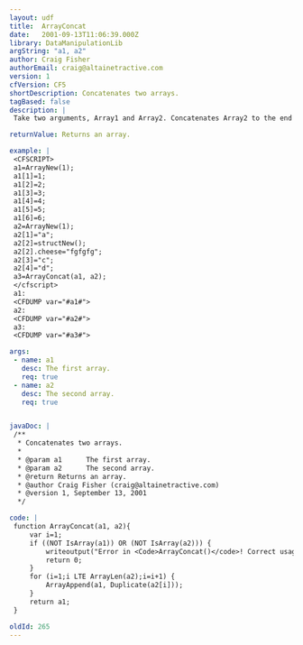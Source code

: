 ```yaml
---
layout: udf
title:  ArrayConcat
date:   2001-09-13T11:06:39.000Z
library: DataManipulationLib
argString: "a1, a2"
author: Craig Fisher
authorEmail: craig@altainetractive.com
version: 1
cfVersion: CF5
shortDescription: Concatenates two arrays.
tagBased: false
description: |
 Take two arguments, Array1 and Array2. Concatenates Array2 to the end of Array1.

returnValue: Returns an array.

example: |
 <CFSCRIPT>
 a1=ArrayNew(1);
 a1[1]=1;
 a1[2]=2;
 a1[3]=3;
 a1[4]=4;
 a1[5]=5;
 a1[6]=6;
 a2=ArrayNew(1);
 a2[1]="a";
 a2[2]=structNew();
 a2[2].cheese="fgfgfg";
 a2[3]="c";
 a2[4]="d";
 a3=ArrayConcat(a1, a2);
 </cfscript>
 a1:
 <CFDUMP var="#a1#">
 a2:
 <CFDUMP var="#a2#">
 a3:
 <CFDUMP var="#a3#">

args:
 - name: a1
   desc: The first array.
   req: true
 - name: a2
   desc: The second array.
   req: true


javaDoc: |
 /**
  * Concatenates two arrays.
  * 
  * @param a1      The first array. 
  * @param a2      The second array. 
  * @return Returns an array. 
  * @author Craig Fisher (craig@altainetractive.com) 
  * @version 1, September 13, 2001 
  */

code: |
 function ArrayConcat(a1, a2){
     var i=1;
     if ((NOT IsArray(a1)) OR (NOT IsArray(a2))) {
         writeoutput("Error in <Code>ArrayConcat()</code>! Correct usage: ArrayConcat(<I>Array1</I>, <I>Array2</I>) -- Concatenates Array2 to the end of Array1");
         return 0;
     }
     for (i=1;i LTE ArrayLen(a2);i=i+1) {
         ArrayAppend(a1, Duplicate(a2[i]));
     }
     return a1;
 }

oldId: 265
---
```


